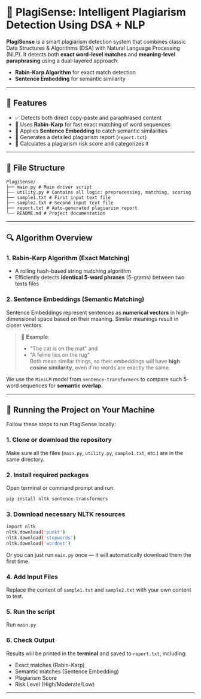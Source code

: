 # 📘 PlagiSense: Intelligent Plagiarism Detection Using DSA + NLP

**PlagiSense** is a smart plagiarism detection system that combines classic Data Structures & Algorithms (DSA) with Natural Language Processing (NLP). It detects both **exact word-level matches** and **meaning-level paraphrasing** using a dual-layered approach:
- **Rabin-Karp Algorithm** for exact match detection
- **Sentence Embedding** for semantic similarity

---

## 🚀 Features

- ✅ Detects both direct copy-paste and paraphrased content
- 🧠 Uses **Rabin-Karp** for fast exact matching of word sequences
- 🧠 Applies **Sentence Embedding** to catch semantic similarities
- 📝 Generates a detailed plagiarism report (`report.txt`)
- 🎯 Calculates a plagiarism risk score and categorizes it

---

## 📁 File Structure

```text
PlagiSense/
├── main.py # Main driver script
├── utility.py # Contains all logic: preprocessing, matching, scoring
├── sample1.txt # First input text file
├── sample2.txt # Second input text file
├── report.txt # Auto-generated plagiarism report
└── README.md # Project documentation
```

---

## 🔍 Algorithm Overview

### 1. Rabin-Karp Algorithm (Exact Matching)
- A rolling hash-based string matching algorithm
- Efficiently detects **identical 5-word phrases** (5-grams) between two texts files

### 2. Sentence Embeddings (Semantic Matching)
Sentence Embeddings represent sentences as **numerical vectors** in high-dimensional space based on their meaning. Similar meanings result in closer vectors.

> 📌 **Example**:
> - "The cat is on the mat" and  
> - "A feline lies on the rug"  
> Both mean similar things, so their embeddings will have **high cosine similarity**, even if no words are exactly the same.

We use the `MiniLM` model from `sentence-transformers` to compare such 5-word sequences for **semantic overlap**.

---

## 🧪 Running the Project on Your Machine

Follow these steps to run PlagiSense locally:

### 1. Clone or download the repository  
Make sure all the files (`main.py`, `utility.py`, `sample1.txt`, etc.) are in the same directory.

### 2. Install required packages

Open terminal or command prompt and run:

```bash
pip install nltk sentence-transformers
```

### 3. Download necessary NLTK resources

```bash
import nltk
nltk.download('punkt')
nltk.download('stopwords')
nltk.download('wordnet')
```
Or you can just run `main.py` once — it will automatically download them the first time.

### 4. Add Input Files

Replace the content of `sample1.txt` and `sample2.txt` with your own content to test.

### 5. Run the script

Run `main.py`

### 6. Check Output

Results will be printed in the **terminal** and saved to `report.txt`, including:

- Exact matches (Rabin-Karp)
- Semantic matches (Sentence Embedding)
- Plagiarism Score
- Risk Level (High/Moderate/Low)

---









